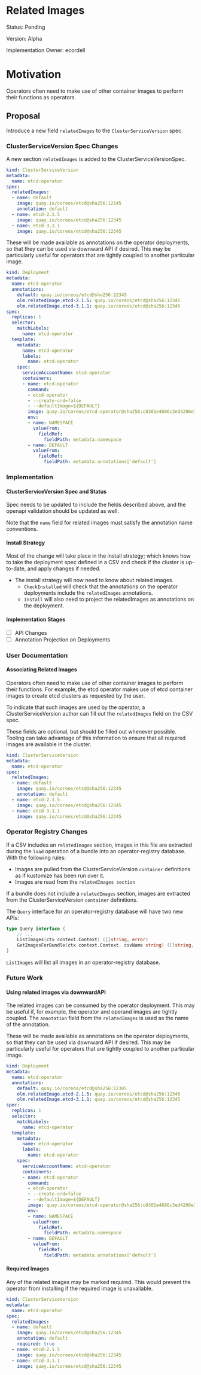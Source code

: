 # Related Images

Status: Pending

Version: Alpha

Implementation Owner: ecordell 

# Motivation

Operators often need to make use of other container images to perform their functions as operators. 

## Proposal

Introduce a new field `relatedImages` to the `ClusterServiceVersion` spec. 

### ClusterServiceVersion Spec Changes

A new section `relatedImages` is added to the ClusterServiceVersionSpec.

```yaml
kind: ClusterServiceVersion 
metadata:
  name: etcd-operator
spec:
  relatedImages:
  - name: default
    image: quay.io/coreos/etcd@sha256:12345 
    annotation: default
  - name: etcd-2.1.5
    image: quay.io/coreos/etcd@sha256:12345 
  - name: etcd-3.1.1
    image: quay.io/coreos/etcd@sha256:12345 
```

These will be made available as annotations on the operator deployments, so that they can be used via downward API if desired. This may be particularly useful for operators that are tightly coupled to another particular image.

```yaml
kind: Deployment
metadata:
  name: etcd-operator
  annotations:
    default: quay.io/coreos/etcd@sha256:12345 
    olm.relatedImage.etcd-2.1.5: quay.io/coreos/etcd@sha256:12345 
    olm.relatedImage.etcd-3.1.1: quay.io/coreos/etcd@sha256:12345 
spec:
  replicas: 1
  selector:
    matchLabels:
      name: etcd-operator
  template:
    metadata:
      name: etcd-operator
      labels:
        name: etcd-operator
    spec:
      serviceAccountName: etcd-operator
      containers:
      - name: etcd-operator
        command:
        - etcd-operator
        - --create-crd=false
        - --defaultImage=${DEFAULT}
        image: quay.io/coreos/etcd-operator@sha256:c0301e4686c3ed4206e370b42de5a3bd2229b9fb4906cf85f3f30650424abec2
        env:
        - name: NAMESPACE
          valueFrom:
            fieldRef:
              fieldPath: metadata.namespace
        - name: DEFAULT
          valueFrom:
            fieldRef:
              fieldPath: metadata.annotations['default']
```

### Implementation

#### ClusterServiceVersion Spec and Status

Spec needs to be updated to include the fields described above, and the openapi validation should be updated as well.

Note that the `name` field for related images must satisfy the annotation name conventions.

#### Install Strategy

Most of the change will take place in the install strategy; which knows how to take the deployment spec defined in a CSV and check if the cluster is up-to-date, and apply changes if needed.

- The install strategy will now need to know about related images.
	- `CheckInstalled` will check that the annotations on the operator deployments include the `relatedImages` annotations.
	- `Install` will also need to project the relatedImages as annotations on the deployment.
	
#### Implementation Stages

- [ ] API Changes
- [ ] Annotation Projection on Deployments

### User Documentation

#### Associating Related Images

Operators often need to make use of other container images to perform their functions. For example, the etcd operator 
makes use of etcd container images to create etcd clusters as requested by the user.

To indicate that such images are used by the operator, a ClusterServiceVersion author can fill out the `relatedImages` 
field on the CSV spec.

These fields are optional, but should be filled out whenever possible. Tooling can take advantage of this information
to ensure that all required images are available in the cluster.

```yaml
kind: ClusterServiceVersion 
metadata:
  name: etcd-operator
spec:
  relatedImages:
  - name: default
    image: quay.io/coreos/etcd@sha256:12345 
    annotation: default
  - name: etcd-2.1.5
    image: quay.io/coreos/etcd@sha256:12345 
  - name: etcd-3.1.1
    image: quay.io/coreos/etcd@sha256:12345  
```

### Operator Registry Changes

If a CSV includes an `relatedImages` section, images in this file are extracted during the `load` operation of a bundle into an
operator-registry database. With the following rules:

- Images are pulled from the ClusterServiceVersion `container` definitions as if kustomize has been run over it.
- Images are read from the `relatedImages section`

If a bundle does not include a `relatedImages` section, images are extracted from the ClusterServiceVersion `container` definitions.

The `Query` interface for an operator-registry database will have two new APIs: 

```go
type Query interface {
    // ... 
    ListImages(ctx context.Context) ([]string, error)
    GetImagesForBundle(ctx context.Context, csvName string) ([]string, error)
}
```

`ListImages` will list all images in an operator-registry database. 


### Future Work

#### Using related images via downwardAPI

The related images can be consumed by the operator deployment. This may be useful if, for example, the operator
and operand images are tightly coupled. The `annotation` field from the `relatedImages` is used as the name of the annotation.

These will be made available as annotations on the operator deployments, so that they can be used via downward API if desired. This may be particularly useful for operators that are tightly coupled to another particular image.

```yaml
kind: Deployment
metadata:
  name: etcd-operator
  annotations:
    default: quay.io/coreos/etcd@sha256:12345 
    olm.relatedImage.etcd-2.1.5: quay.io/coreos/etcd@sha256:12345 
    olm.relatedImage.etcd-3.1.1: quay.io/coreos/etcd@sha256:12345 
spec:
  replicas: 1
  selector:
    matchLabels:
      name: etcd-operator
  template:
    metadata:
      name: etcd-operator
      labels:
        name: etcd-operator
    spec:
      serviceAccountName: etcd-operator
      containers:
      - name: etcd-operator
        command:
        - etcd-operator
        - --create-crd=false
        - --defaultImage=${DEFAULT}
        image: quay.io/coreos/etcd-operator@sha256:c0301e4686c3ed4206e370b42de5a3bd2229b9fb4906cf85f3f30650424abec2
        env:
        - name: NAMESPACE
          valueFrom:
            fieldRef:
              fieldPath: metadata.namespace
        - name: DEFAULT
          valueFrom:
            fieldRef:
              fieldPath: metadata.annotations['default']
```

#### Required Images

Any of the related images may be marked required. This would prevent the operator from installing if the required image is unavailable.


```yaml
kind: ClusterServiceVersion 
metadata:
  name: etcd-operator
spec:
  relatedImages:
  - name: default
    image: quay.io/coreos/etcd@sha256:12345 
    annotation: default
    required: true
  - name: etcd-2.1.5
    image: quay.io/coreos/etcd@sha256:12345 
  - name: etcd-3.1.1
    image: quay.io/coreos/etcd@sha256:12345 
```
